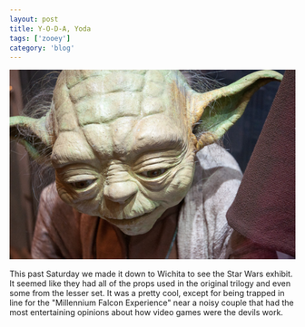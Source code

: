 ```yaml
---
layout: post
title: Y-O-D-A, Yoda
tags: ['zooey']
category: 'blog'
---
```


![Yoda](/media/2012/20120825-6731-600px.jpg)

This past Saturday we made it down to Wichita to see the Star Wars
exhibit. It seemed like they had all of the props used in the original
trilogy and even some from the lesser set. It was a pretty cool, except
for being trapped in line for the "Millennium Falcon Experience" near a
noisy couple that had the most entertaining opinions about how video
games were the devils work.

